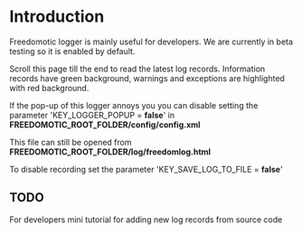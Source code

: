 # Introduction #

Freedomotic logger is mainly useful for developers. We are currently in beta testing so it is enabled by default.

Scroll this page till the end to read the latest log records. Information records have green background, warnings and exceptions are highlighted with red background.


If the pop-up of this logger annoys you you can disable setting the parameter 'KEY\_LOGGER\_POPUP = **false**' in **FREEDOMOTIC\_ROOT\_FOLDER/config/config.xml**


This file can still be opened from **FREEDOMOTIC\_ROOT\_FOLDER/log/freedomlog.html**

To disable recording set the parameter 'KEY\_SAVE\_LOG\_TO\_FILE = **false**'


## TODO ##
For developers mini tutorial for adding new log records from source code